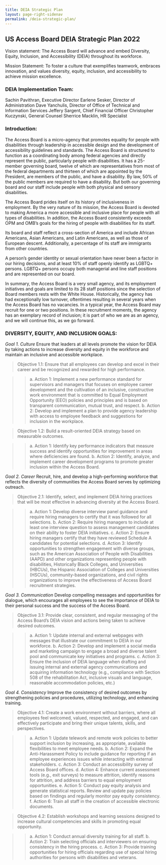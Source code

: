```yaml
---
title: DEIA Strategic Plan
layout: page-right-sidenav
permalink: /deia-strategic-plan/
---
```


## US Access Board DEIA Strategic Plan 2022

Vision statement: The Access Board will advance and embed Diversity, Equity, Inclusion, and Accessibility (DEIA) throughout its workforce.

Mission Statement: To foster a culture that exemplifies teamwork, embraces innovation, and values diversity, equity, inclusion, and accessibility  to achieve mission excellence.

### DEIA Implementation Team:
Sachin Pavithran, Executive Director 
Earlene Sesker,  Director of Administration 
Dave Yanchulis, Director of Office of Technical and Information Services 
Jeffery Sargent, Chief Financial Officer 
Christopher Kuczynski, General Counsel 
Sherrice Macklin, HR Specialist

### Introduction: 
The Access Board is a micro-agency that promotes equality for people with disabilities through leadership in accessible design and the development of accessibility guidelines and standards. The Access Board is structured to function as a coordinating body among federal agencies and directly represent the public, particularly people with disabilities. It has a 25-member governing board, twelve of which are representatives from most of the federal departments and thirteen of which are appointed by the President, are members of the public, and have a disability. By law, 50% of the public members are required to have a disability. But both our governing board and our staff include people with both physical and sensory disabilities.

The Access Board prides itself on its history of inclusiveness in employment. By the very nature of its mission, the Access Board is devoted to making America a more accessible and inclusive place for people with all types of disabilities. In addition, the Access Board consistently exceeds OPM and OMB’s goals for the hiring of people with disabilities for its staff. 

Its board and staff reflect a cross-section of America and include African Americans, Asian Americans, and Latin Americans, as well as those of European descent. Additionally, a  percentage of its staff are immigrants from other countries.

A person’s gender identity or sexual orientation have never been a factor in our hiring decisions, and at least 10% of staff openly identify as LGBTQ+ persons. LGBTQ+ persons occupy both managerial and line staff positions and are  represented on our board.

In summary, the Access Board is a very small agency, and its employment initiatives and goals are limited to its 28 staff positions since the selection of Board members rests with the White House. Historically, the agency has had exceptionally low turnover, oftentimes resulting in several years when the Access Board has no vacancies. In a typical year, the Access Board may recruit for one or two positions. In these recruitment moments, the agency has an exemplary record of inclusion; it is part of who we are as an agency, and we will continue this, as we go forward.

### DIVERSITY, EQUITY, AND INCLUSION GOALS:

*Goal 1. Culture*
Ensure that leaders at all levels promote the vision for DEIA by taking actions to
increase diversity and equity in the workforce and maintain an inclusive and accessible workplace.

> Objective 1.1: Ensure that all employees can develop and excel in their career and be recognized and rewarded for high performance. 

>> a.	Action 1: Implement a new performance standard for supervisors and managers that focuses on employee career development and the cultivation of an inclusive, constructive work environment that is committed to Equal Employment Opportunity (EEO) policies and principles and is based on transparent communication, mutual trust, and respect.
>> b.	Action 2: Develop and implement a plan to provide agency leadership with access to employee feedback and suggestions for inclusion in the workplace.
	
> Objective 1.2:  Build a result-oriented DEIA strategy based on measurable outcomes.

>> a.	Action 1: Identify key performance indicators that measure success and identify opportunities for improvement in areas where deficiencies are found. 
>> b.	Action 2: Identify, analyze, and implement  career development programs to promote greater inclusion within the Access Board.

*Goal 2. Career*
Recruit, hire, and develop a high-performing workforce that reflects the diversity of communities the Access Board  serves by optimizing outreach.

> Objective 2.1: Identify, select, and implement DEIA hiring practices that will be most effective in advancing diversity at the Access Board.

>> a.	Action 1: Develop diverse interview panel guidance and require hiring managers to certify that it was followed for all selections.
>> b.	Action 2: Require hiring managers to include at least one interview question to assess management candidates on their ability to foster DEIA initiatives.
>> c.	Action 2: Ensure hiring managers certify that they have reviewed Schedule A candidates for potential selections.
>> d.	Action 3: Identify opportunities to strengthen engagement with diverse groups, such as the American Association of People with Disabilities (AAPD) and other organizations representing people with disabilities, Historically Black Colleges, and Universities (HBCUs), the Hispanic Association of Colleges and Universities (HSCUs), community-based organizations, and civil rights organizations to improve the effectiveness of Access Board recruitment strategies.

*Goal 3. Communication*
Develop compelling messages and opportunities for dialogue, which encourages all employees to see the importance of DEIA to their personal success and the success of the Access Board.

> Objective 3.1: Provide clear, consistent, and regular messaging of the Access Board’s DEIA vision and actions being taken to achieve desired outcomes.

>> a.	Action 1: Update internal and external webpages with messages that illustrate our commitment to DEIA in our workforce.
>> b.	Action 2: Develop and implement a social media and marketing campaign to engage a broad and diverse talent pool and communicate key initiatives and programs.
>> c.	Action 3: Ensure the inclusion of DEIA language when drafting and issuing internal and external agency communications and acquiring information technology (e.g., compliance with Section 508 of the rehabilitation Act, inclusive visuals and language, reasonable accommodation policies, etc.)

*Goal 4. Consistency*
Improve the consistency of desired outcomes by strengthening policies and
procedures, utilizing technology, and enhancing training.

> Objective 4.1: Create a work environment without barriers, where all employees feel welcomed, valued, respected, and engaged, and can effectively participate and bring their unique talents, skills, and perspectives.

>> a.	Action 1: Update telework and remote work policies to better support inclusion by increasing, as appropriate, available flexibilities to meet employee needs.
>> b.	Action 2: Expand the Anti-Harassment Policy to include guidance for reporting if an employee experiences issues while interacting with external stakeholders.
>> c.	Action 3: Conduct an accessibility survey of Access Board offices.
>> d.	Action 4: Enhance current assessment tools (e.g., exit surveys) to measure attrition, identify reasons for attrition, and address barriers to equal employment opportunities.
>> e.	Action 5: Conduct pay equity analysis and generate statistical reports. Review and update pay policies based on findings and regularly monitor pay equity consistency.
>> f.	Action 6: Train all staff in the creation of accessible electronic documents.

> Objective 4.2: Establish workshops and learning sessions designed to increase cultural competencies and skills in promoting equal opportunity. 

>> a.	Action 1: Conduct annual diversity training for all staff.
>> b.	Action 2: Train selecting officials and interviewers on ensuring consistency in the hiring process.
>> c.	Action 3: Provide training opportunities for hiring officials regarding use of special hiring authorities for persons with disabilities and veterans.
